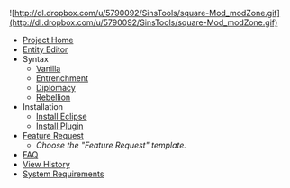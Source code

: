 ![http://dl.dropbox.com/u/5790092/SinsTools/square-Mod_modZone.gif](http://dl.dropbox.com/u/5790092/SinsTools/square-Mod_modZone.gif)

  * [Project Home](http://code.google.com/p/soaseplugin/)
  * [Entity Editor](EntityEditor.md)
  * Syntax
    * [Vanilla](VanillaSyntax.md)
    * [Entrenchment](EntrenchmentSyntax.md)
    * [Diplomacy](Syntax.md)
    * [Rebellion](RebellionSyntax.md)
  * Installation
    * [Install Eclipse](InstallEclipse.md)
    * [Install Plugin](InstallPlugin.md)
  * [Feature Request](http://code.google.com/p/soaseplugin/issues/list)
    * _Choose the "Feature Request" template._
  * [FAQ](FAQ.md)
  * [View History](ViewHistory.md)
  * [System Requirements](SystemRequirements.md)